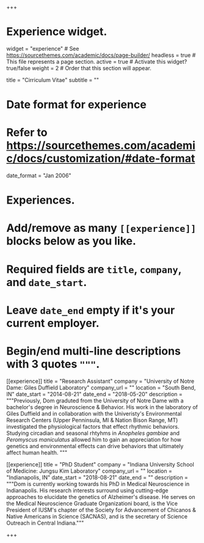 +++
# Experience widget.
widget = "experience"  # See https://sourcethemes.com/academic/docs/page-builder/
headless = true  # This file represents a page section.
active = true  # Activate this widget? true/false
weight = 2  # Order that this section will appear.

title = "Cirriculum Vitae"
subtitle = ""

# Date format for experience
#   Refer to https://sourcethemes.com/academic/docs/customization/#date-format
date_format = "Jan 2006"

# Experiences.
#   Add/remove as many `[[experience]]` blocks below as you like.
#   Required fields are `title`, `company`, and `date_start`.
#   Leave `date_end` empty if it's your current employer.
#   Begin/end multi-line descriptions with 3 quotes `"""`.
[[experience]]
  title = "Research Assistant"
  company = "University of Notre Dame: Giles Duffield Laboratory"
  company_url = ""
  location = "South Bend, IN"
  date_start = "2014-08-21"
  date_end = "2018-05-20"
  description = """Previously, Dom graduted from the University of Notre Dame with a bachelor's degree in Neuroscience & Behavior. His work in the laboratory of Giles Duffield and in collaboration with the Univeristy's Environmental Research Centers (Upper Penninsula, MI & Nation Bison Range, MT) investigated the physiological factors that effect rhythmic behaviors. Studying circadian and seasonal rhtyhms in _Anopheles gambiae_ and _Peromyscus maniculatus_ allowed him to gain an appreciation for how genetics and environmental effects can drive behaviors that ultimately affect human health.
  """

[[experience]]
  title = "PhD Student"
  company = "Indiana University School of Medicine: Jungsu Kim Laboratory"
  company_url = ""
  location = "Indianapolis, IN"
  date_start = "2018-08-21"
  date_end = ""
  description = """Dom is currently working towards his PhD in Medical Neuroscience in Indianapolis. His research interests surround using cutting-edge approaches to elucidate the genetics of Alzheimer's disease. He serves on the Medical Neuroscience Graduate Organizationi board, is the Vice President of IUSM's chapter of the Society for Advancement of Chicanos & Native Americans in Science (SACNAS), and is the secretary of Science Outreach in Central Indiana."""

+++
